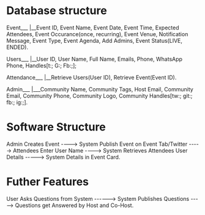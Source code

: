 # Database structure 

Event___
	|__Event ID, Event Name, Event Date, Event Time, Expected Attendees, Event Occurance(once, recurring), Event Venue, Notification Message, Event Type, Event Agenda, Add Admins, Event Status(LIVE, ENDED). 


Users___
	|__User ID, User Name, Full Name, Emails, Phone, WhatsApp Phone, Handles[t:; G:; Fb:;];


Attendance___
	    |__Retrieve Users(User ID), Retrieve Event(Event ID). 


Admin___
	|___Community Name, Community Tags, Host Email, Community Email, Community Phone, Community Logo, Community Handles[tw:; git:; fb:; ig:;].


# Software Structure

Admin Creates Event ----> System Publish Event on Event Tab/Twitter -----> Attendees Enter User Name ----> System Retrieves Attendees User Details -----> System Details in Event Card. 


# Futher Features

User Asks Questions from System ------> System Publishes Questions -----> Questions get Answered by Host and Co-Host. 